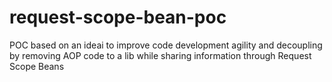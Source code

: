 # request-scope-bean-poc
POC based on an ideai to improve code development agility and decoupling by removing AOP code to a lib while sharing information through Request Scope Beans
